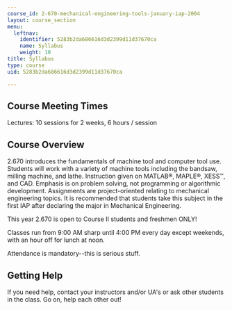 ```yaml
---
course_id: 2-670-mechanical-engineering-tools-january-iap-2004
layout: course_section
menu:
  leftnav:
    identifier: 5283b2da686616d3d2399d11d37670ca
    name: Syllabus
    weight: 10
title: Syllabus
type: course
uid: 5283b2da686616d3d2399d11d37670ca

---
```


Course Meeting Times
--------------------

Lectures: 10 sessions for 2 weeks, 6 hours / session

Course Overview
---------------

2.670 introduces the fundamentals of machine tool and computer tool use. Students will work with a variety of machine tools including the bandsaw, milling machine, and lathe. Instruction given on MATLAB®, MAPLE®, XESS™, and CAD. Emphasis is on problem solving, not programming or algorithmic development. Assignments are project-oriented relating to mechanical engineering topics. It is recommended that students take this subject in the first IAP after declaring the major in Mechanical Engineering.

This year 2.670 is open to Course II students and freshmen ONLY!

Classes run from 9:00 AM sharp until 4:00 PM every day except weekends, with an hour off for lunch at noon.

Attendance is mandatory--this is serious stuff.

Getting Help
------------

If you need help, contact your instructors and/or UA's or ask other students in the class. Go on, help each other out!